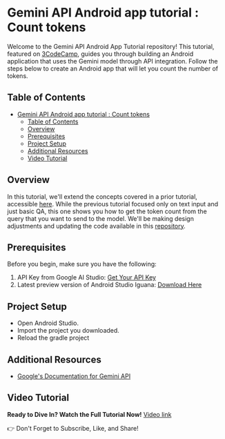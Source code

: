 # Gemini API Android app tutorial : Count tokens

Welcome to the Gemini API Android App Tutorial repository! This tutorial, featured on [3CodeCamp](https://www.youtube.com/@3CodeCampers), guides you through building an Android application that uses the Gemini model through API integration. Follow the steps below to create an Android app that will let you count the number of tokens.

## Table of Contents
- [Gemini API Android app tutorial : Count tokens](#gemini-api-android-app-tutorial--count-tokens)
  - [Table of Contents](#table-of-contents)
  - [Overview](#overview)
  - [Prerequisites](#prerequisites)
  - [Project Setup](#project-setup)
  - [Additional Resources](#additional-resources)
  - [Video Tutorial](#video-tutorial)

## Overview
In this tutorial, we'll extend the concepts covered in a prior tutorial, accessible [here](https://www.youtube.com/watch?v=ovO1NpAMAEk&t=11s). While the previous tutorial focused only on text input and just basic QA, this one shows you how to get the token count from the query that you want to send to the model. We'll be making design adjustments and updating the code available in this [repository](https://github.com/ImadSaddik/TextOnlyGeminiApp/tree/main).

## Prerequisites
Before you begin, make sure you have the following:
1. API Key from Google AI Studio: [Get Your API Key](https://makersuite.google.com/app/apikey)
2. Latest preview version of Android Studio Iguana: [Download Here](https://developer.android.com/studio/preview)

## Project Setup
- Open Android Studio.
- Import the project you downloaded.
- Reload the gradle project

## Additional Resources
- [Google's Documentation for Gemini API](https://ai.google.dev/tutorials/android_quickstart)


## Video Tutorial
**Ready to Dive In? Watch the Full Tutorial Now!**
[Video link](https://youtu.be/xSCM9C6NwgA)

👉 Don't Forget to Subscribe, Like, and Share!
